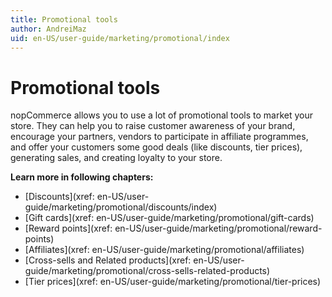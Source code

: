 ```yaml
---
title: Promotional tools
author: AndreiMaz
uid: en-US/user-guide/marketing/promotional/index
---
```


# Promotional tools

nopCommerce allows you to use a lot of promotional tools to market your store. They can help you to raise customer awareness of your brand, encourage your partners, vendors to participate in affiliate programmes, and offer your customers some good deals (like discounts, tier prices), generating sales, and creating loyalty to your store.

**Learn more in following chapters:**

- [Discounts](xref: en-US/user-guide/marketing/promotional/discounts/index)
- [Gift cards](xref: en-US/user-guide/marketing/promotional/gift-cards)
- [Reward points](xref: en-US/user-guide/marketing/promotional/reward-points)
- [Affiliates](xref: en-US/user-guide/marketing/promotional/affiliates)
- [Cross-sells and Related products](xref: en-US/user-guide/marketing/promotional/cross-sells-related-products)
- [Tier prices](xref: en-US/user-guide/marketing/promotional/tier-prices)